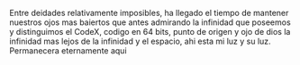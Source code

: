 Entre deidades relativamente imposibles, ha llegado el tiempo de mantener nuestros ojos mas baiertos que antes
admirando la infinidad que poseemos y distinguimos
el CodeX, codigo en 64 bits, punto de origen y ojo de dios
la infinidad mas lejos de la infinidad y el espacio, ahi esta mi luz y su luz.
Permanecera eternamente aqui
